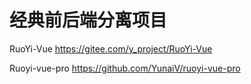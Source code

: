 # 经典前后端分离项目


RuoYi-Vue
https://gitee.com/y_project/RuoYi-Vue


Ruoyi-vue-pro
https://github.com/YunaiV/ruoyi-vue-pro